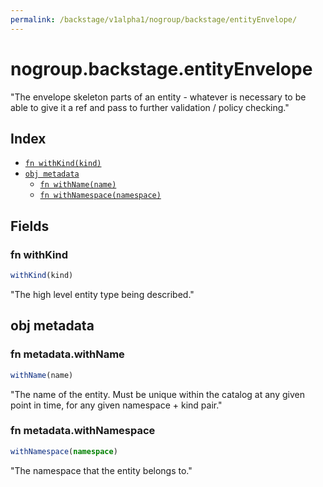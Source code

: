 ```yaml
---
permalink: /backstage/v1alpha1/nogroup/backstage/entityEnvelope/
---
```


# nogroup.backstage.entityEnvelope

"The envelope skeleton parts of an entity - whatever is necessary to be able to give it a ref and pass to further validation / policy checking."

## Index

* [`fn withKind(kind)`](#fn-withkind)
* [`obj metadata`](#obj-metadata)
  * [`fn withName(name)`](#fn-metadatawithname)
  * [`fn withNamespace(namespace)`](#fn-metadatawithnamespace)

## Fields

### fn withKind

```ts
withKind(kind)
```

"The high level entity type being described."

## obj metadata



### fn metadata.withName

```ts
withName(name)
```

"The name of the entity. Must be unique within the catalog at any given point in time, for any given namespace + kind pair."

### fn metadata.withNamespace

```ts
withNamespace(namespace)
```

"The namespace that the entity belongs to."